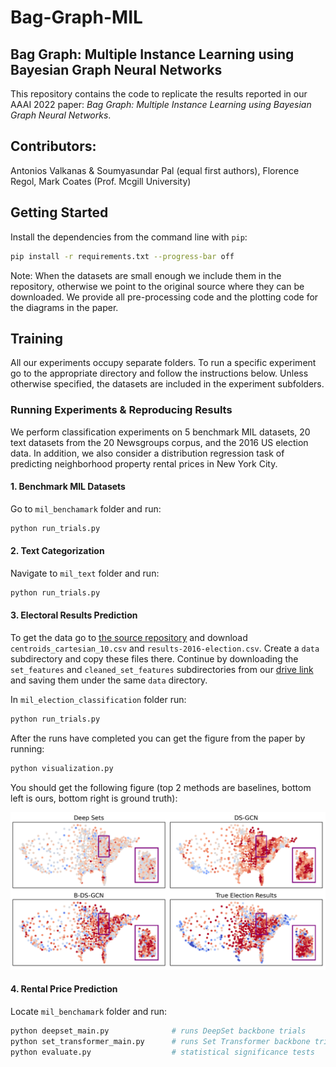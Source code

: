 # Bag-Graph-MIL

## Bag Graph: Multiple Instance Learning using Bayesian Graph Neural Networks

This repository contains the code to replicate the results reported in our AAAI 2022 paper: *Bag Graph:
Multiple Instance Learning using Bayesian Graph Neural Networks*. 

## Contributors: 
Antonios Valkanas & Soumyasundar Pal (equal first authors), Florence Regol, Mark Coates (Prof. Mcgill University)


## Getting Started

Install the dependencies from the command line with `pip`:

```sh
pip install -r requirements.txt --progress-bar off
```

Note: When the datasets are small enough we include them in the repository, otherwise we point to the original source where they can be downloaded. We provide all pre-processing code and the plotting code for the diagrams in the paper.

## Training
All our experiments occupy separate folders. To run a specific experiment go to the appropriate directory and follow the instructions below. Unless otherwise specified, the datasets are included in the experiment subfolders.
### Running Experiments & Reproducing Results
We perform classification experiments on 5 benchmark MIL datasets, 20 text datasets from the 20 Newsgroups corpus,
and the 2016 US election data. In addition, we also consider a distribution regression task of predicting neighborhood
property rental prices in New York City.
#### 1. Benchmark MIL Datasets
Go to `mil_benchamark` folder and run:
```sh
python run_trials.py
```
#### 2. Text Categorization
Navigate to `mil_text` folder and run:
```sh
python run_trials.py
```
#### 3. Electoral Results Prediction
To get the data go to [the source repository](https://github.com/flaxter/us2016/tree/master/data) and download `centroids_cartesian_10.csv` and `results-2016-election.csv`. Create a `data` subdirectory and copy these files there.
Continue by downloading the `set_features` and `cleaned_set_features` subdirectories from our [drive link](https://drive.google.com/drive/folders/1Qb5us6pu0RUGD20UaFKPy1I8OdPmKDrQ?usp=sharing) and saving them under the same `data` directory.

In `mil_election_classification` folder run:
```sh
python run_trials.py
```
After the runs have completed you can get the figure from the paper by running:
```sh
python visualization.py
```
You should get the following figure (top 2 methods are baselines, bottom left is ours, bottom right is ground truth):

![failed to load](election.PNG "Election Plot")

#### 4. Rental Price Prediction
Locate `mil_benchamark` folder and run:
```sh
python deepset_main.py              # runs DeepSet backbone trials
python set_transformer_main.py      # runs Set Transformer backbone trials
python evaluate.py                  # statistical significance tests
```

